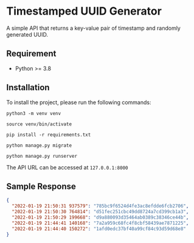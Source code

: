 # Timestamped UUID Generator

A simple API that returns a key-value pair of timestamp and randomly generated UUID.

## Requirement

- Python >= 3.8

## Installation

To install the project, please run the following commands:

`python3 -m venv venv`

`source venv/bin/activate`

`pip install -r requirements.txt`

`python manage.py migrate`

`python manage.py runserver`

The API URL can be accessed at `127.0.0.1:8000`

## Sample Response

```json
{
  "2022-01-19 21:50:31 937579": "785bc9f6524d4fe3ac8efdde6fcb2706",
  "2022-01-19 21:50:30 764814": "d51fec251cbc49dd8724a7cd399cb1a3",
  "2022-01-19 21:50:29 199668": "d9a880093d35464ab0389c38346ce44b",
  "2022-01-19 21:44:41 140168": "7a2a959c68fc4f8cbf58439ae7871225",
  "2022-01-19 21:44:40 150272": "1afd0edc37bf40a99cf84c93d59d68e8"
}
```
